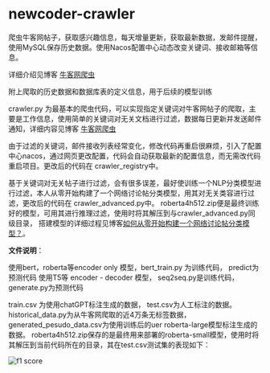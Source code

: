 # newcoder-crawler
爬虫牛客网帖子，获取感兴趣信息，每天增量更新，获取最新数据，发邮件提醒，使用MySQL保存历史数据。使用Nacos配置中心动态改变关键词、接收邮箱等信息。

详细介绍见博客 [牛客网爬虫](https://chadqiu.github.io/f06a19b2ce94.html)

附上爬取的历史数据和数据库表的定义信息，用于后续的模型训练

crawler.py 为最基本的爬虫代码，可以实现指定关键词对牛客网帖子的爬取，主要是工作信息，使用简单的关键词对无关文档进行过滤，数据每日更新并发送邮件通知，详细内容见博客 [牛客网爬虫](https://chadqiu.github.io/f06a19b2ce94.html)

由于过滤的关键词，邮件接收列表经常变化，修改代码再重启很麻烦，引入了配置中心nacos，通过网页更改配置，代码会自动获取最新的配置信息，而无需改代码重启项目。更改后的代码在 crawler_registry中。

基于关键词对无关帖子进行过滤，会有很多误差，最好使训练一个NLP分类模型进行过滤，本人从零开始构建了一个网络讨论帖分类模型，用其对无关类容进行过滤，更改后的代码在 crawler_advanced.py中。 roberta4h512.zip便是最终训练好的模型，可用其进行推理过滤，使用时将其解压到与crawler_advanced.py同级目录， 搭建模型的详细过程见博客[如何从零开始构建一个网络讨论帖分类模型？](https://chadqiu.github.io/ed5507eb2665.html)。

**文件说明**：

使用bert，roberta等encoder only 模型，bert_train.py 为训练代码， predict为预测代码 
使用T5等 encoder - decoder 模型， seq2seq.py是训练代码， generate.py为预测代码

train.csv 为使用chatGPT标注生成的数据，
test.csv为人工标注的数据。
historical_data.py为从牛客网爬取的近4万条无标签数据，
generated_pesudo_data.csv为使用训练后的uer roberta-large模型标注生成的数据。
roberta4h512.zip保存的是最终用来部署的roberta-small模型，使用时将其解压到当前代码所在的目录，其在test.csv测试集的表现如下：

![f1 score](https://chadqiu.github.io/images/newcoder_f1.png)
